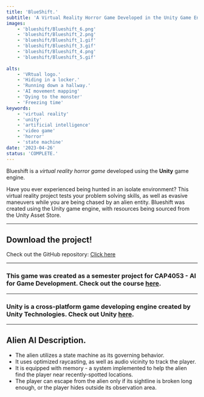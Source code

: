 ```yaml
---
title: 'BlueShift.'
subtitle: 'A Virtual Reality Horror Game Developed in the Unity Game Engine.'
images:
    - 'blueshift/Blueshift_6.png'
    - 'blueshift/Blueshift_2.png'
    - 'blueshift/Blueshift_1.gif'
    - 'blueshift/Blueshift_3.gif'
    - 'blueshift/Blueshift_4.png'
    - 'blueshift/Blueshift_5.gif'
    
alts:
    - 'VRtual logo.'
    - 'Hiding in a locker.'
    - 'Running down a hallway.'
    - 'AI movement mapping'
    - 'Dying to the monster'
    - 'Freezing time'
keywords:
    - 'virtual reality'
    - 'unity'
    - 'artificial intelligence'
    - 'video game'
    - 'horror'
    - 'state machine'
date: '2023-04-26'
status: 'COMPLETE.'
---
```


Blueshift is a *virtual reality horror game* developed using the **Unity** game engine. 

Have you ever experienced being hunted in an isolate environment? This virtual reality project tests your problem solving skills, as well as evasive maneuvers while you are being chased by an alien entity. Blueshift was created using the Unity game engine, with resources being sourced from the Unity Asset Store.

---

## Download the project!

Check out the GitHub repository: [Click here](https://github.com/CATastrophic141/Blueshift)

---

### This game was created as a semester project for CAP4053 - AI for Game Development. Check out the course [here](https://www.ucf.edu/catalog/undergraduate/#/courses/Hkg745kdj_).

---

### Unity is a cross-platform game developing engine created by Unity Technologies. Check out Unity [here](https://unity.com/).

---

## Alien AI Description.

- The alien utilizes a state machine as its governing behavior.
- It uses optimized raycasting, as well as audio vicinity to track the player.
- It is equipped with memory - a system implemented to help the alien find the player near recently-spotted locations.
- The player can escape from the alien only if its sightline is broken long enough, or the player hides outside its observation area.
